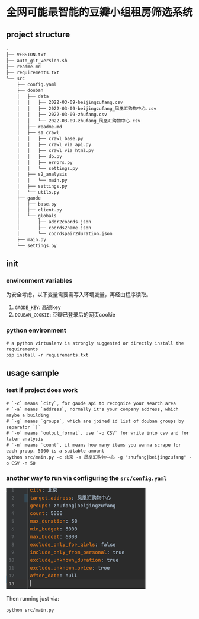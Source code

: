 # 全网可能最智能的豆瓣小组租房筛选系统

## project structure

```text
.
├── VERSION.txt
├── auto_git_version.sh
├── readme.md
├── requirements.txt
└── src
    ├── config.yaml
    ├── douban
    │   ├── data
    │   │   ├── 2022-03-09-beijingzufang.csv
    │   │   ├── 2022-03-09-beijingzufang_凤凰汇购物中心.csv
    │   │   ├── 2022-03-09-zhufang.csv
    │   │   └── 2022-03-09-zhufang_凤凰汇购物中心.csv
    │   ├── readme.md
    │   ├── s1_crawl
    │   │   ├── crawl_base.py
    │   │   ├── crawl_via_api.py
    │   │   ├── crawl_via_html.py
    │   │   ├── db.py
    │   │   ├── errors.py
    │   │   └── settings.py
    │   ├── s2_analysis
    │   │   └── main.py
    │   ├── settings.py
    │   └── utils.py
    ├── gaode
    │   ├── base.py
    │   ├── client.py
    │   └── globals
    │       ├── addr2coords.json
    │       ├── coords2name.json
    │       └── coordspair2duration.json
    ├── main.py
    └── settings.py

```

## init

### environment variables

为安全考虑，以下变量需要需写入环境变量，再经由程序读取。

1. `GAODE_KEY`: 高德key
2. `DOUBAN_COOKIE`: 豆瓣已登录后的网页cookie

### python environment

```shell
# a python virtualenv is strongly suggested or directly install the requirements
pip install -r requirements.txt
```

## usage sample

### test if project does work

```shell
# `-c` means `city`, for gaode api to recognize your search area
# `-a` means `address`, normally it's your company address, which maybe a building
# `-g` means `groups`, which are joined id list of douban groups by separator `|`
# `-o` means `output_format`, use `-o CSV` for write into csv and for later analysis
# `-n` means `count`, it means how many items you wanna scrape for each group, 5000 is a suitable amount
python src/main.py -c 北京 -a 凤凰汇购物中心 -g "zhufang|beijingzufang" -o CSV -n 50
```

### another way to run via configuring the `src/config.yaml`

![img.png](.imgs/config_yaml.png)

Then running just via: 

```shell
python src/main.py
```
